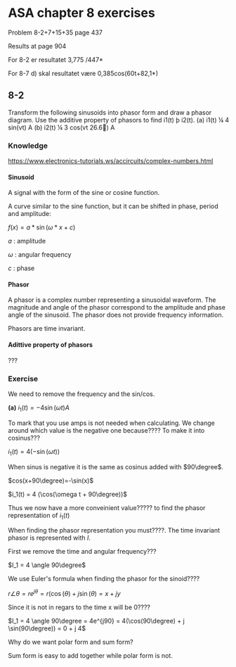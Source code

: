 # ASA chapter 8 exercises

Problem 8-2+7+15+35 page 437

Results at page 904

For 8-2 er resultatet 3,775 /447*

For 8-7 d) skal resultatet være 0,385cos(60t+82,1*)

## 8-2

Transform the following sinusoids into phasor form and
draw a phasor diagram. Use the additive property of phasors
to find i1(t) þ i2(t).
(a) i1(t) ¼ 4 sin(vt) A
(b) i2(t) ¼ 3 cos(vt  26.6) A

### Knowledge

https://www.electronics-tutorials.ws/accircuits/complex-numbers.html

#### Sinusoid

A signal with the form of the sine or cosine function.

A curve similar to the sine function, but it can be shifted in phase, period and amplitude:

$f(x)=a * \sin(\omega*x+c)$

$a$ : amplitude

$\omega$ : angular frequency

$c$ : phase

#### Phasor

A phasor is a complex number representing a sinusoidal
waveform. The magnitude and angle of the phasor
correspond to the amplitude and phase angle of the
sinusoid. The phasor does not provide frequency
information.

Phasors are time invariant.

#### Adittive property of phasors

???

### Exercise

We need to remove the frequency and the sin/cos.

**(a)** $i_1(t) = -4 \sin(\omega t) A$

To mark that you use amps is not needed when calculating. We change around which value is the negative one because???? To make it into cosinus???

$i_1(t) = 4 (-\sin(\omega t))$

When sinus is negative it is the same as cosinus added with $90\degree$.

$cos(x+90\degree)=-\sin(x)$

$i_1(t) = 4 (\cos(\omega t + 90\degree))$

Thus we now have a more conveinient value????? to find the phasor representation of $i_1(t)$

When finding the phasor representation you must????. The time invariant phasor is represented with $I$.

First we remove the time and angular frequency???

$I_1 = 4 \angle 90\degree$

We use Euler's formula when finding the phasor for the sinoid???? 

$r \angle \theta = r e^{j\theta} = r(\cos(\theta) + j \sin(\theta) = x + j y$

Since it is not in regars to the time x will be 0????

$I_1 = 4 \angle 90\degree = 4e^{j90} = 4(\cos(90\degree) + j \sin(90\degree)) = 0 + j 4$

Why do we want polar form and sum form?

Sum form is easy to add together while polar form is not.
